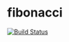 # fibonacci
[![Build Status](http://ec2-3-130-146-229.us-east-2.compute.amazonaws.com/buildStatus/icon?job=fibonacci-repo)](http://ec2-3-130-146-229.us-east-2.compute.amazonaws.com/job/fibonacci-repo/)
